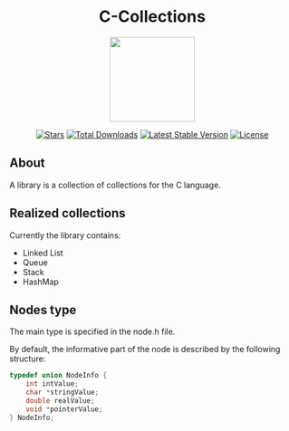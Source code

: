 <h1 align="center">C-Collections</h1>
<p align="center"><img width=200 src="https://b.kisscc0.com/20180817/vpe/kisscc0-array-data-structure-cube-computer-icons-can-stock-cube-array-5b774ba6dce746.3093911415345448069048.png?raw=true" style="width: 150px;"></p>

<p align="center">
<a href="https://github.com/N1ghtF1re/C-Collections/stargazers"><img src="https://img.shields.io/github/stars/N1ghtF1re/C-Collections.svg" alt="Stars"></a>
<a href="https://github.com/N1ghtF1re/C-Collections/releases"><img src="https://img.shields.io/badge/downloads-4-brightgreen.svg" alt="Total Downloads"></a>
<a href="https://github.com/N1ghtF1re/C-Collections/releases"><img src="https://img.shields.io/github/tag/N1ghtF1re/C-Collections.svg" alt="Latest Stable Version"></a>
<a href="https://github.com/N1ghtF1re/C-Collections/blob/master/LICENSE"><img src="https://img.shields.io/github/license/N1ghtF1re/C-Collections.svg" alt="License"></a>
</p>
 

## About
A library is a collection of collections for the C language.

## Realized collections
Currently the library contains:
+ Linked List
+ Queue
+ Stack
+ HashMap

## Nodes type
The main type is specified in the node.h file.

By default, the informative part of the node is described by the following structure:

```C
typedef union NodeInfo {
    int intValue;
    char *stringValue;
    double realValue;
    void *pointerValue;
} NodeInfo;
```
